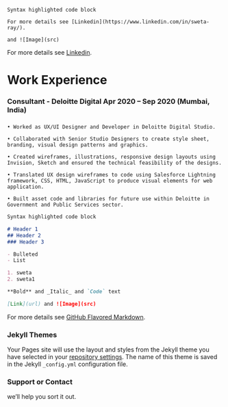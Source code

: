 ```
Syntax highlighted code block

For more details see [Linkedin](https://www.linkedin.com/in/sweta-ray/).

and ![Image](src)
```

For more details see [Linkedin](https://www.linkedin.com/in/sweta-ray/).

# Work Experience

### Consultant - Deloitte Digital                                                                     Apr 2020 – Sep 2020 (Mumbai, India)
### 
```
• Worked as UX/UI Designer and Developer in Deloitte Digital Studio.

• Collaborated with Senior Studio Designers to create style sheet, branding, visual design patterns and graphics.

• Created wireframes, illustrations, responsive design layouts using Invision, Sketch and ensured the technical feasibility of the designs.

• Translated UX design wireframes to code using Salesforce Lightning framework, CSS, HTML, JavaScript to produce visual elements for web application.

• Built asset code and libraries for future use within Deloitte in Government and Public Services sector.
```

```markdown
Syntax highlighted code block

# Header 1
## Header 2
### Header 3

- Bulleted
- List

1. sweta
2. sweta1

**Bold** and _Italic_ and `Code` text

[Link](url) and ![Image](src)
```

For more details see [GitHub Flavored Markdown](https://guides.github.com/features/mastering-markdown/).

### Jekyll Themes

Your Pages site will use the layout and styles from the Jekyll theme you have selected in your [repository settings](https://github.com/Swetaray28/sweta-ray.github.io/settings/pages). The name of this theme is saved in the Jekyll `_config.yml` configuration file.

### Support or Contact

 we’ll help you sort it out.
